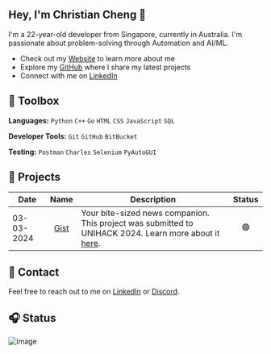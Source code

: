 ## Hey, I'm Christian Cheng 👋</h1>

I'm a 22-year-old developer from Singapore, currently in Australia. I'm passionate about problem-solving through Automation and AI/ML.

- Check out my [Website](https://christiancheng15.github.io/) to learn more about me
- Explore my [GitHub](https://github.com/christiancheng15) where I share my latest projects
- Connect with me on [LinkedIn](https://www.linkedin.com/in/christiancheng15/)

## 🧰 Toolbox

**Languages:** `Python` `C++` `Go` `HTML` `CSS` `JavaScript` `SQL`

**Developer Tools:** `Git` `GitHub` `BitBucket`

**Testing:** `Postman` `Charles` `Selenium` `PyAutoGUI`

## 🚧 Projects

|      Date      | Name | Description | Status |
|----------------------------------|:-:|-|:---:|
|03-03-2024|[Gist](https://github.com/christiancheng15/UNIHACK-2024)|Your bite-sized news companion. This project was submitted to UNIHACK 2024. Learn more about it [here](https://devpost.com/software/gist-ryfdhn).|🟢|

## 💬 Contact

Feel free to reach out to me on [LinkedIn](https://www.linkedin.com/in/christiancheng15/) or [Discord](https://discordapp.com/users/910033554644295750).

## 🎧 Status

![image](https://discord-readme-badge.vercel.app/api?id=910033554644295750)
